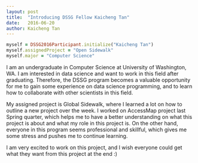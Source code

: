 ```yaml
---
layout: post
title:  "Introducing DSSG Fellow Kaicheng Tan"
date:   2016-06-20
author: Kaicheng Tan
---
```


```ruby
myself = DSSG2016Participant.initialize("Kaicheng Tan")
myself.assignedProject = "Open Sidewalk"
myself.major = "Computer Science"
```

I am an undergraduate in Computer Science at University of Washington, 
WA. I am interested in data science and want to work in this field after
graduating. Therefore, the DSSG program becomes a valuable opportunity
for me to gain some experience on data science programming, and to learn
how to collaborate with other scientists in this field.

My assigned project is Global Sidewalk, where I learned a lot on how to
outline a new project over the week. I worked on AccessMap project last
Spring quarter, which helps me to have a better understanding on what
this project is about and what my role in this project is. On the other 
hand, everyone in this program seems professional and skillful, which gives
me some stress and pushes me to continue learning.

I am very excited to work on this project, and I wish everyone could get
what they want from this project at the end :)